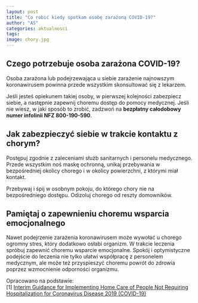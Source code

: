```yaml
---
layout: post
title: "Co robić kiedy spotkam osobę zarażoną COVID-19?"
author: "AS"
categories: aktualnosci
tags: 
image: chory.jpg
---
```



<h2>Czego potrzebuje osoba zarażona COVID-19?</h2>

Osoba zarażona lub podejrzewająca u siebie zarażenie najnowszym koronawirusem powinna przede wszystkim skonsultować się z lekarzem.

Jeśli jesteś opiekunem takiej osoby, w pierwszej kolejności zabezpiecz siebie, a następnie zapewnij choremu dostęp do pomocy medycznej. Jeśli nie wiesz, w jaki sposób to zrobić, zadzwoń na **bezpłatny całodobowy numer infolinii NFZ 800-190-590**.

<h2>Jak zabezpieczyć siebie w trakcie kontaktu z chorym?</h2>

Postępuj zgodnie z zaleceniami służb sanitarnych i personelu medycznego. Przede wszystkim noś maskę ochronną, unikaj przebywania w bezpośredniej okolicy chorego i w okolicy powierzchni, z którymi miał kontakt.

Przebywaj i śpij w osobnym pokoju, do którego chory nie na bezpośredniego dostępu. Odizoluj chorego od reszty domowników.

<h2>Pamiętaj o zapewnieniu choremu wsparcia emocjonalnego</h2>

Nawet podejrzenie zarażenia koronawirusem może wywołać u chorego ogromny stres, który dodatkowo osłabi organizm. W trakcie leczenia spróbuj zapewnić choremu wsparcie emocjonalne. Spokój i optymistyczne podejście do leczenia nie tylko ułatwi współpracę z personelem medycznym, ale może też przyspieszyć choremu powrót do zdrowia poprzez wzmocnienie odporności organizmu.

Opracowano na podstawie:  
[1] [Interim Guidance for Implementing Home Care of People Not Requiring Hospitalization for Coronavirus Disease 2019 (COVID-19)](https://www.cdc.gov/coronavirus/2019-ncov/hcp/guidance-home-care.html)